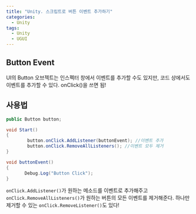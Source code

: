 ```yaml
---
title: "Unity. 스크립트로 버튼 이벤트 추가하기"
categories:
  - Unity
tags:
  - Unity
  - UGUI
---
```


## Button Event

UI의 Button 오브젝트는 인스펙터 창에서 이벤트를 추가할 수도 있지만, 코드 상에서도 이벤트를 추가할 수 있다. onClick()을 쓰면 됨!

## 사용법

```c#
public Button button;

void Start()
{
        button.onClick.AddListener(buttonEvent); //이벤트 추가
        button.onClick.RemoveAllListeners(); //이벤트 모두 제거
}

void buttonEvent()
{
       Debug.Log("Button Click");
}
```

`onClick.AddListener()`가 원하는 메소드를 이벤트로 추가해주고 `onClick.RemoveAllListeners()`가 원하는 버튼의 모든 이벤트를 제거해준다. 하나만 제거할 수 있는 `onClick.RemoveListener()`도 있다!